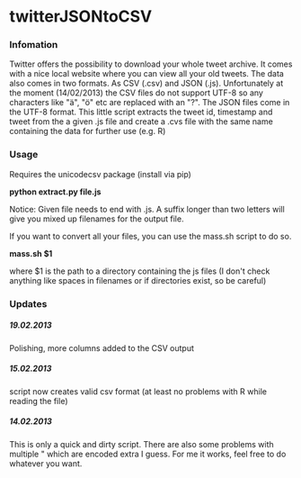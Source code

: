 twitterJSONtoCSV
================

### Infomation ###

Twitter offers the possibility to download your whole tweet archive. It comes with a nice local website where you can view all your old tweets. The data also comes in two formats. As CSV (.csv) and JSON (.js). Unfortunately at the moment (14/02/2013) the CSV files do not support UTF-8 so any characters like "ä", "ö" etc are replaced with an "?". The JSON files come in the UTF-8 format. This little script extracts the tweet id, timestamp and tweet from the a given .js file and create a .cvs file with the same name containing the data for further use (e.g. R)


### Usage ###

Requires the unicodecsv package (install via pip)

**python extract.py file.js**

Notice: Given file needs to end with .js. A suffix longer than two letters will give you mixed up filenames for the output file.

If you want to convert all your files, you can use the mass.sh script to do so.

**mass.sh $1**

where $1 is the path to a directory containing the js files (I don't check anything like spaces in filenames or if directories exist, so be careful)


### Updates ###

##### 19.02.2013 #####
Polishing, more columns added to the CSV output

##### 15.02.2013 #####
script now creates valid csv format (at least no problems with R while reading the file)

##### 14.02.2013 #####
This is only a quick and dirty script. There are also some problems with multiple " which are encoded extra I guess. For me it works, feel free to do whatever you want.